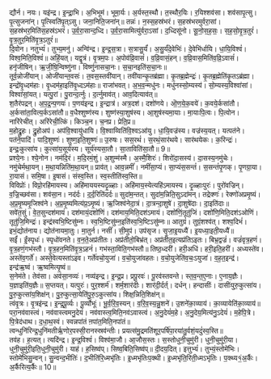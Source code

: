 

  
द्यौर्न। नयः। यइ॑न्द्र। इ॒न्द्रा॒भि। अ॒भिभूम॑। भूमा॒र्यः। अ॒र्यस्त॒स्थौ। त॒स्थौर॒यिः। र॒यिश्शव॑सा। शव॑सापृ॒त्सु। पृ॒त्सुजना॑न्। पृ॒त्स्विति॑पृ॒त्ऽसु। जना॒निति॒जना॑न्॥ तन्नः॑। न॒स्स॒हस्र॑भरं। स॒हस्र॑भरमुर्वरा॒सां। स॒हस्र॑भर॒मिति॑स॒हस्र॑ऽभरं। उ॒र्व॒रा॒सान्द॒ध्दि। उ॒र्व॒रा॒सामित्यु॑र्वरा॒ऽसां। द॒ध्दिसू॑नो। सू॒नो॒स॒ह॒सः॒। स॒ह॒सो॒वृ॒त्र॒तुरं॑। वृ॒त्र॒तुर॒मिति॑वृ॒त्र॒ऽतुरं॑॥  
दि॒वोन। नतुभ्यं॑। तुभ्य॒मनु॑। अन्वि॑न्द्र। इ॒न्द्र॒स॒त्रा। स॒त्रासु॒र्यं॑। अ॒सु॒र्यं॑दे॒वेभिः॑। दे॒वेभि॑र्धायि। धा॒यि॒विश्वं॑। विश्व॒मिति॒विश्वं॑॥ अहिं॒यत्। यद्वृ॒त्रं। वृ॒त्रम॒पः। अ॒पोव॑व्रि॒वासं॑। व॒व्रि॒वासं॒हन्। व॒व्रि॒वास॒मिति॑व॒व्रि॒ऽवासं॑। हनृ॑जीषिन्। ऋ॒जी॒षि॒न्विष्णु॑ना। विष्णु॑नासचा॒नः। स॒चा॒नइति॑स॒चा॒नः॥  
तूर्व॒न्नोजी॑यान्। ओजी॑यान्त॒वसः॑। त॒वस॒स्तवी॑यान्। तवी॑यान्कृ॒तब्र॑ह्मा। कृ॒तब्र॒ह्मेन्द्रः॑। कृ॒तब्र॒ह्मेति॑कृ॒तऽब्र॑ह्मा। इन्द्रो॑वृ॒ध्दम॑हाः। वृ॒ध्दम॑हा॒इति॑वृ॒ध्दऽम॑हाः॥ राजा॑भवत्। अ॒भ॒व॒न्मधु॑नः। मधु॑नस्सो॒म्यस्य॑। सो॒म्यस्य॒विश्वा॑सां। विश्वा॑सां॒यत्। यत्पु॒रां। पु॒रान्द॒र्त्नुः। द॒र्त्नुमाव॑त्। आव॒दित्याव॑त्॥  
श॒तैर॑पद्रन्। अ॒प॒द्र॒न्प॒णयः॑। प॒णय॑इन्द्र। इ॒न्द्रात्र॑। अत्र॒दश॑। दशो॑णये। ऒ॒ण॒ये॒क॒वये॑। क॒वये॒र्कसा॑तौ। अ॒र्कसा॑ता॒वित्य॒र्कऽसा॑तौ॥ व॒धैश्शुष्ण॑स्य। शुष्ण॑स्या॒शुष॑स्य। आ॒शुष॑स्यमा॒याः। मा॒याःपि॒त्वः। पि॒त्वोन। नारि॑रेचीत्। अरि॑रेची॒त्किं। किञ्च॒न। च॒नप्र। प्रेति॒प्र॥  
म॒होद्रु॒हः। द्रु॒होअप॑। अप॑वि॒श्वायु॑धायि। वि॒श्वाय्विति॑वि॒श्वऽआ॑यु। धा॒यि॒वज्र॑स्य। वज्र॑स्य॒यत्। यत्पत॑ने। पत॑ने॒पादि॑। पादि॒शुष्णः॑। शुष्ण॒इति॒शुष्णः॑॥ उ॒रुषः। सस॒रथं॑। स॒रथं॒सार॑थये। सार॑थयेकः। क॒रिन्द्रः॑। इन्द्रः॒कुत्सा॑य। कुत्सा॑य॒सूर्य॑स्य। सूर्य॑स्यसा॒तौ। सा॒ताविति॑सा॒तौ॥ 9॥  
प्रश्ये॒नः। श्ये॒नोन। नम॑दि॒रं। म॒दि॒रमं॒शुं। अ॒शुम्म॑स्मै। अ॒स्मै॒शिरः॑। शिरो॑दा॒सस्य॑। दा॒सस्य॒नमु॑चेः। नमु॑चेर्मथा॒यन्। म॒था॒यन्निति॑म॒था॒यन्॥ प्राव॑त्। आव॒न्नमीं॑। नमीं॑सा॒प्यं। सा॒प्यंस॒सन्तं॑। स॒सन्तं॑पृ॒णक्। पृ॒णग्रा॒या। रा॒यासं। समि॒षा। इ॒षासं। संस्व॒स्ति। स्व॒स्तीति॑स्व॒स्ति॥  
विविप्रोः॑। विप्रो॒रहि॑मायस्य। अहि॑माययस्यदृ॒ळ्हाः। अहि॑माय॒स्येत्यहि॑ऽमायस्य। दृ॒ळ्हाःपुरः॑। पुरो॑वज्रिन्। व॒ज्रि॒च्छव॑सा। शव॑सा॒न। नद॑र्दः। द॒र्द॒रिति॑दर्दः॥ सुदा॑म॒न्तत्। सुदा॑म॒न्निति॒सुऽदा॑मन्। तद्रेक्णः॑। रेक्णो॑अप्रमृ॒ष्यं। अ॒प्र॒मृ॒ष्यमृ॒जिश्व॑ने। अ॒प्र॒मृ॒ष्यमित्य॑प्र॒ऽमृ॒ष्यं। ऋ॒जिश्व॑नेदा॒त्रं। दा॒त्रन्दा॒शुषे॑। दा॒शुषे॑दाः। दा॒इति॑दाः॥  
सवे॑त॒सुं। वे॒त॒सुन्दश॑मायं। दश॑मायं॒दशो॑णिं। दश॑माय॒मिति॒दश॑ऽमायं। दशो॑णिं॒तूतु॑जिं। दशो॑णि॒मिति॒दश॑ऽओणिं। तूतु॑जि॒मिन्द्रः॑। इन्द्र॑स्वभि॒ष्टिसु॑म्नः। स्व॒भि॒ष्टिसु॑म्न॒इति॑स्व॒भि॒ष्टिऽसु॑म्नः॥ आतुग्रं॑। तुग्रं॒शश्व॑त्। शश्व॒दिभं॑। इभं॒द्योत॑नाय। द्योत॑नायमा॒तुः। मा॒तुर्न। नसीं॑। सी॒मुप॑। उप॑सृज। सृ॒जा॒इ॒यध्यै॑। इ॒यध्या॒इती॒यध्यै॑॥  
सईं॑। ईं॒स्पृधः॑। स्पृधो॑वनते। व॒न॒ते॒अप्र॑तीतः। अप्र॑तीतो॒बिभ्र॑त्। अप्र॑तीत॒इत्यप्र॑तिऽइतः। बिभ्र॒द्वज्रं॑। वज्रं॑वृत्र॒हणं॑। वृ॒त्र॒हणं॒गभ॑स्तौ। वृ॒त्र॒हन॒मिति॑वृ॒त्र॒ऽहनं॑। गभ॑स्ता॒विति॒गभ॑स्तौ॥ तिष्ठ॒ध्दरी॑। हरी॒अधि॑। हरी॒इति॒हरी॑। अध्यस्ते॑व। अस्ते॑व॒गर्ते॑। अस्ते॒वेत्यस्ता॑ऽइव। गर्ते॑वचो॒युजा॑। व॒चो॒युजा॑वहतः। व॒चो॒युजेति॑व॒चः॒ऽयुजा॑। व॒ह॒त॒इन्द्र॑। इन्द्र॑ऋ॒ष्वं। ऋ॒ष्वमित्यृ॒ष्वं॥  
स॒नेम॑ते। तेव॑सा। अव॑सा॒नव्यः॑। नव्य॑इन्द्र। इ॒न्द्र॒प्र। प्रपू॒रवः॑। पू॒रव॑स्तवन्ते। स्त॒व॒न्त॒ए॒नाः। ए॒नाय॒ज्ञैः। य॒ज्ञाइति॑य॒ज्ञैः॥ स॒प्तयत्। यत्पुरः॑। पुर॒श्शर्म॑। शर्म॒शार॑दीः। शार॑दी॒र्दर्त्। दर्धन्। हन्दासीः॑। दासीः॑पुरु॒कुत्सा॑य। पु॒रु॒कुत्सा॑य॒शिक्ष॑न्। पु॒रु॒कुत्सा॒येति॑पु॒रु॒ऽकुत्सा॑य। शिक्ष॒न्निति॒शिक्ष॑न्॥  
त्वंवृ॒त्रः। वृ॒त्रइ॑न्द्र। इ॒न्द्र॒पू॒र्व्यः। पू॒र्व्योभूः॑। भू॒र्व॒रि॒व॒स्यन्। व॒रि॒व॒स्य॒न्नु॒शने॑। उ॒शने॑का॒व्याय॑। का॒व्यायेति॑का॒व्याय॑॥ परा॒नव॑वास्त्वं। नव॑वास्त्वमनु॒देयं॑। नव॑वास्त्व॒मिति॒नव॑ऽवास्त्वं। अ॒नु॒देयं॑म॒हे। अ॒नु॒देय॒मित्य॑नु॒ऽदेयं॑। म॒हेपि॒त्रे। पि॒त्रेद॑धाथ। द॒धा॒थ॒स्वं। स्वन्नपा॑तं ऩपा॑त॒मिति॒नपा॑तं॥  
त्वन्धुनि॑रिन्द्र॒धुनि॑मतीर्ऋ॒णोर॒पस्सी॒रानस्स्रव॑न्तीः। प्रयत्स॑मु॒द्रमति॑शूर॒पर्षि॑पा॒रया॑तु॒र्वशं॒यदुं॑स्व॒स्ति॥  
तव॑ह। ह॒त्यत्। त्यदि॑न्द्र। इ॒न्द्र॒विश्वं॑। विश्व॑मा॒जौ। आ॒जौस॒स्तः। स॒स्तोधुनी॒चुमु॑री। धुनी॒चुमु॑री॒या। धुनी॒चुमु॑री॒इति॒धुनी॒चुमु॑री। याह॑। ह॒सिष्व॑प्। सिष्व॒बिति॒सिष्व॑प्॥ दी॒दय॒दित्। इत्तुभ्यं॑। तुभ्यं॒स्तोमे॑भिः। स्तोमे॑भिसु॒न्वन्। सु॒न्वन्द॒भीतिः॑। द॒भीति॑रि॒ध्मभृ॑तिः। इ॒ध्मभृ॑तिःप॒क्थी। इ॒ध्मभृ॑ति॒रिती॒ध्मऽभृ॑तिः। प॒क्थ्य१॒॑अ॒र्कैः। अ॒र्कैरित्य॒र्कैः॥ 10॥  
